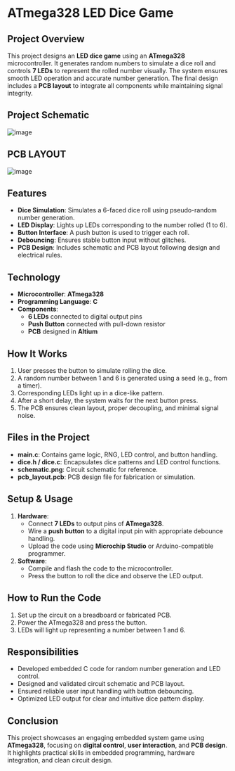 # **ATmega328 LED Dice Game**

## **Project Overview**
This project designs an **LED dice game** using an **ATmega328** microcontroller. It generates random numbers to simulate a dice roll and controls **7 LEDs** to represent the rolled number visually. The system ensures smooth LED operation and accurate number generation. The final design includes a **PCB layout** to integrate all components while maintaining signal integrity.

## **Project Schematic**
![image](https://github.com/user-attachments/assets/65b1ee79-5b0a-4f62-82c4-f9031fa104a9)
## **PCB LAYOUT**
![image](https://github.com/user-attachments/assets/a133b77e-eec2-406e-a6af-a05723650ba2)



## **Features**
- **Dice Simulation**: Simulates a 6-faced dice roll using pseudo-random number generation.
- **LED Display**: Lights up LEDs corresponding to the number rolled (1 to 6).
- **Button Interface**: A push button is used to trigger each roll.
- **Debouncing**: Ensures stable button input without glitches.
- **PCB Design**: Includes schematic and PCB layout following design and electrical rules.

## **Technology**
- **Microcontroller**: **ATmega328**
- **Programming Language**: **C**
- **Components**:
  - **6 LEDs** connected to digital output pins
  - **Push Button** connected with pull-down resistor
  - **PCB** designed in **Altium**

## **How It Works**
1. User presses the button to simulate rolling the dice.
2. A random number between 1 and 6 is generated using a seed (e.g., from a timer).
3. Corresponding LEDs light up in a dice-like pattern.
4. After a short delay, the system waits for the next button press.
5. The PCB ensures clean layout, proper decoupling, and minimal signal noise.

## **Files in the Project**
- **main.c**: Contains game logic, RNG, LED control, and button handling.
- **dice.h / dice.c**: Encapsulates dice patterns and LED control functions.
- **schematic.png**: Circuit schematic for reference.
- **pcb_layout.pcb**: PCB design file for fabrication or simulation.

## **Setup & Usage**
1. **Hardware**:
   - Connect **7 LEDs** to output pins of **ATmega328**.
   - Wire a **push button** to a digital input pin with appropriate debounce handling.
   - Upload the code using **Microchip Studio** or Arduino-compatible programmer.
2. **Software**:
   - Compile and flash the code to the microcontroller.
   - Press the button to roll the dice and observe the LED output.

## **How to Run the Code**
1. Set up the circuit on a breadboard or fabricated PCB.
2. Power the ATmega328 and press the button.
3. LEDs will light up representing a number between 1 and 6.

## **Responsibilities**  
- Developed embedded C code for random number generation and LED control.  
- Designed and validated circuit schematic and PCB layout.  
- Ensured reliable user input handling with button debouncing.  
- Optimized LED output for clear and intuitive dice pattern display.

## **Conclusion**
This project showcases an engaging embedded system game using **ATmega328**, focusing on **digital control**, **user interaction**, and **PCB design**. It highlights practical skills in embedded programming, hardware integration, and clean circuit design.
